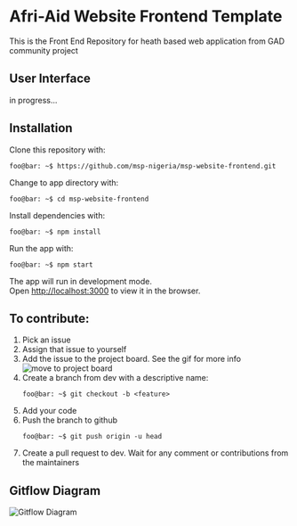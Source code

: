 # Afri-Aid Website Frontend Template
This is the Front End Repository for heath based web application from GAD community project

## User Interface
in progress...

## Installation
Clone this repository with:

```console
foo@bar: ~$ https://github.com/msp-nigeria/msp-website-frontend.git
```

Change to app directory with:

```console
foo@bar: ~$ cd msp-website-frontend
```

Install dependencies with:

```console
foo@bar: ~$ npm install
```

Run the app with:

```console
foo@bar: ~$ npm start
```

The app will run in development mode.<br />
Open [http://localhost:3000](http://localhost:3000) to view it in the browser.


## To contribute:
1. Pick an issue 
0. Assign that issue to yourself
0. Add the issue to the project board. See the gif for more info ![move to project board](https://user-images.githubusercontent.com/40396070/82836145-f97dcc00-9ebd-11ea-8b13-4369a61ee5e7.gif)
0. Create a branch from dev with a descriptive name:
    ```console
    foo@bar: ~$ git checkout -b <feature>
    ```
0. Add your code
0. Push the branch to github
    ```console
    foo@bar: ~$ git push origin -u head
    ```
0. Create a pull request to dev.  Wait for any comment or contributions from the maintainers

## Gitflow Diagram
![Gitflow Diagram](./public/gitflow.jpg)
